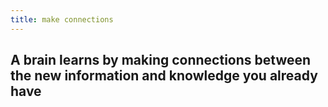 ```yaml
---
title: make connections
---
```


## A brain learns by making connections between the new information and knowledge you already have
